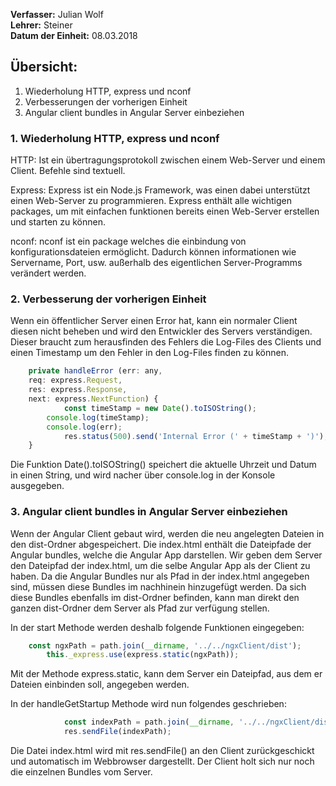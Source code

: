 **Verfasser:** Julian Wolf  
**Lehrer:** Steiner   
**Datum der Einheit:** 08.03.2018
   
## Übersicht: 

1. Wiederholung HTTP, express und nconf
2. Verbesserungen der vorherigen Einheit
3. Angular client bundles in Angular Server einbeziehen

### 1. Wiederholung HTTP, express und nconf

HTTP: Ist ein übertragungsprotokoll zwischen einem Web-Server und einem Client. Befehle sind textuell.

Express: Express ist ein Node.js Framework, was einen dabei unterstützt einen Web-Server zu programmieren. Express enthält alle wichtigen packages, um mit einfachen funktionen bereits einen Web-Server erstellen und starten zu können.

nconf: nconf ist ein package welches die einbindung von konfigurationsdateien ermöglicht. Dadurch können informationen wie Servername, Port, usw. außerhalb des eigentlichen Server-Programms verändert werden.

### 2. Verbesserung der vorherigen Einheit

Wenn ein öffentlicher Server einen Error hat, kann ein normaler Client diesen nicht beheben und wird den Entwickler des Servers verständigen. Dieser braucht zum herausfinden des Fehlers die Log-Files des Clients und einen Timestamp um den Fehler in den Log-Files finden zu können.

```JavaScript
	private handleError (err: any, 
	req: express.Request, 
	res: express.Response, 
	next: express.NextFunction) {
        	const timeStamp = new Date().toISOString();
		console.log(timeStamp);
		console.log(err);
        	res.status(500).send('Internal Error (' + timeStamp + ')');
    }
```
Die Funktion Date().toISOString() speichert die aktuelle Uhrzeit und Datum in einen String, und wird nacher über console.log in der Konsole ausgegeben.

### 3. Angular client bundles in Angular Server einbeziehen

Wenn der Angular Client gebaut wird, werden die neu angelegten Dateien in den dist-Ordner abgespeichert.
Die index.html enthält die Dateipfade der Angular bundles, welche die Angular App darstellen. Wir geben dem Server den Dateipfad der index.html, um die selbe Angular App als der Client zu haben.
Da die Angular Bundles nur als Pfad in der index.html angegeben sind, müssen diese Bundles im nachhinein hinzugefügt werden. Da sich diese Bundles ebenfalls im dist-Ordner befinden, kann man direkt den ganzen dist-Ordner dem Server als Pfad zur verfügung stellen.

In der start Methode werden deshalb folgende Funktionen eingegeben:
```JavaScript
	const ngxPath = path.join(__dirname, '../../ngxClient/dist');
        this._express.use(express.static(ngxPath));
```

Mit der Methode express.static, kann dem Server ein Dateipfad, aus dem er Dateien einbinden soll, angegeben werden.

In der handleGetStartup Methode wird nun folgendes geschrieben:
```JavaScript
            const indexPath = path.join(__dirname, '../../ngxClient/dist/index.html');
            res.sendFile(indexPath);
```

Die Datei index.html wird mit res.sendFile() an den Client zurückgeschickt und automatisch im Webbrowser dargestellt.
Der Client holt sich nur noch die einzelnen Bundles vom Server.




